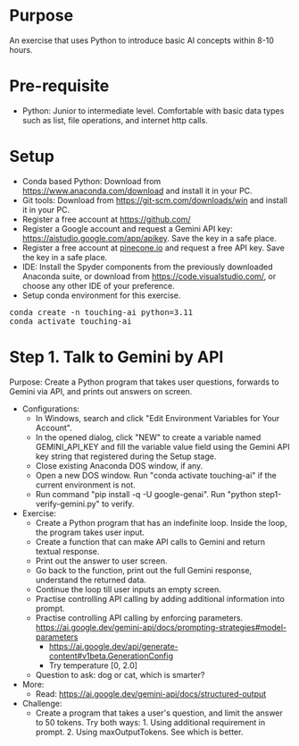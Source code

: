 # Purpose
An exercise that uses Python to introduce basic AI concepts within 8-10 hours.

# Pre-requisite
* Python: Junior to intermediate level. Comfortable with basic data types such as list, file operations, and internet http calls.

# Setup
* Conda based Python: Download from https://www.anaconda.com/download and install it in your PC.
* Git tools: Download from https://git-scm.com/downloads/win and install it in your PC.
* Register a free account at https://github.com/
* Register a Google account and request a Gemini API key: https://aistudio.google.com/app/apikey. Save the key in a safe place.
* Register a free account at [pinecone.io](https://www.pinecone.io/) and request a free API key. Save the key in a safe place.
* IDE: Install the Spyder components from the previously downloaded Anaconda suite, or download from https://code.visualstudio.com/, or choose any other IDE of your preference.
* Setup conda environment for this exercise.
<pre>
conda create -n touching-ai python=3.11
conda activate touching-ai
</pre>

# Step 1. Talk to Gemini by API
Purpose: Create a Python program that takes user questions, forwards to Gemini via API, and prints out answers on screen.
* Configurations:
  - In Windows, search and click "Edit Environment Variables for Your Account".
  - In the opened dialog, click "NEW" to create a variable named GEMINI_API_KEY and fill the variable value field using the Gemini API key string that registered during the Setup stage.
  - Close existing Anaconda DOS window, if any. 
  - Open a new DOS window. Run "conda activate touching-ai" if the current environment is not.
  - Run command "pip install -q -U google-genai". Run "python step1-verify-gemini.py" to verify.
* Exercise:
  - Create a Python program that has an indefinite loop. Inside the loop, the program takes user input.
  - Create a function that can make API calls to Gemini and return textual response.
  - Print out the answer to user screen.
  - Go back to the function, print out the full Gemini response, understand the returned data.
  - Continue the loop till user inputs an empty screen.
  - Practise controlling API calling by adding additional information into prompt.
  - Practise controlling API calling by enforcing parameters. https://ai.google.dev/gemini-api/docs/prompting-strategies#model-parameters
    + https://ai.google.dev/api/generate-content#v1beta.GenerationConfig
    + Try temperature [0, 2.0]
  - Question to ask: dog or cat, which is smarter?
* More:
  - Read: https://ai.google.dev/gemini-api/docs/structured-output
* Challenge:
  - Create a program that takes a user's question, and limit the answer to 50 tokens. Try both ways: 1. Using additional requirement in prompt. 2. Using maxOutputTokens. See which is better.